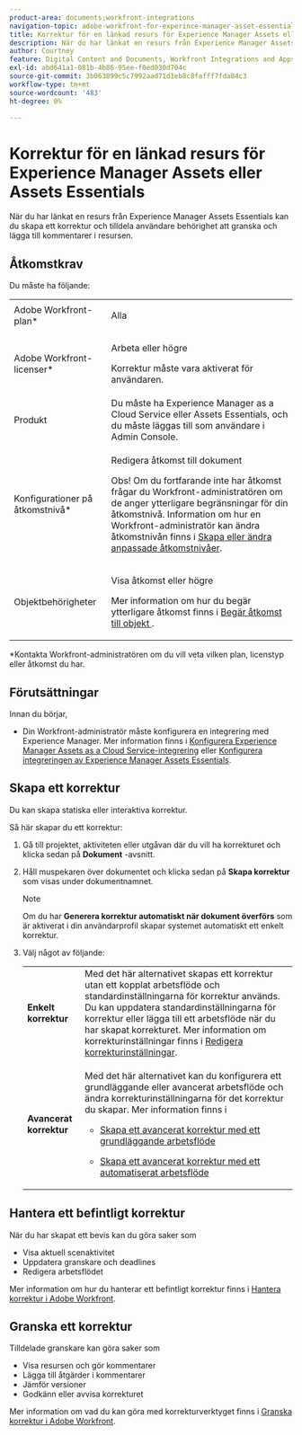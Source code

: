 ```yaml
---
product-area: documents;workfront-integrations
navigation-topic: adobe-workfront-for-experince-manager-asset-essentials
title: Korrektur för en länkad resurs för Experience Manager Assets eller Assets Essentials
description: När du har länkat en resurs från Experience Manager Assets Essentials kan du skapa ett korrektur och tilldela användare behörighet att granska och lägga till kommentarer i resursen.
author: Courtney
feature: Digital Content and Documents, Workfront Integrations and Apps
exl-id: abd641a1-081b-4b86-95ee-f0ed030d704c
source-git-commit: 3b063899c5c7992aad71d1eb8c8fafff7fda84c3
workflow-type: tm+mt
source-wordcount: '483'
ht-degree: 0%

---
```


# Korrektur för en länkad resurs för Experience Manager Assets eller Assets Essentials

När du har länkat en resurs från Experience Manager Assets Essentials kan du skapa ett korrektur och tilldela användare behörighet att granska och lägga till kommentarer i resursen.

## Åtkomstkrav

Du måste ha följande:

<table style="table-layout:auto"> 
 <col> 
 <col> 
 <tbody> 
  <tr> 
   <td role="rowheader">Adobe Workfront-plan*</td> 
   <td> <p> Alla</p> </td> 
  </tr> 
  <tr> 
   <td role="rowheader">Adobe Workfront-licenser*</td> 
   <td> <p>Arbeta eller högre</p>
   <p>Korrektur måste vara aktiverat för användaren.</p>
    </td> 
  </tr> 
  <tr> 
   <td role="rowheader">Produkt</td> 
   <td>Du måste ha Experience Manager as a Cloud Service eller Assets Essentials, och du måste läggas till som användare i Admin Console. </td> 
  </tr> 
  <tr> 
   <td role="rowheader">Konfigurationer på åtkomstnivå*</td> 
   <td> <p>Redigera åtkomst till dokument</p> <p>Obs! Om du fortfarande inte har åtkomst frågar du Workfront-administratören om de anger ytterligare begränsningar för din åtkomstnivå. Information om hur en Workfront-administratör kan ändra åtkomstnivån finns i <a href="../../administration-and-setup/add-users/configure-and-grant-access/create-modify-access-levels.md" class="MCXref xref">Skapa eller ändra anpassade åtkomstnivåer</a>.</p> </td> 
  </tr> 
  <tr> 
   <td role="rowheader">Objektbehörigheter</td> 
   <td> <p>Visa åtkomst eller högre</p> <p>Mer information om hur du begär ytterligare åtkomst finns i <a href="../../workfront-basics/grant-and-request-access-to-objects/request-access.md" class="MCXref xref">Begär åtkomst till objekt </a>.</p> </td> 
  </tr> 
 </tbody> 
</table>

&#42;Kontakta Workfront-administratören om du vill veta vilken plan, licenstyp eller åtkomst du har.

## Förutsättningar

Innan du börjar,

* Din Workfront-administratör måste konfigurera en integrering med Experience Manager. Mer information finns i [Konfigurera Experience Manager Assets as a Cloud Service-integrering](/help/quicksilver/administration-and-setup/configure-integrations/configure-aacs-integration.md) eller [Konfigurera integreringen av Experience Manager Assets Essentials](/help/quicksilver/documents/adobe-workfront-for-experience-manager-assets-essentials/setup-asset-essentials.md).

## Skapa ett korrektur

Du kan skapa statiska eller interaktiva korrektur.

Så här skapar du ett korrektur:

1. Gå till projektet, aktiviteten eller utgåvan där du vill ha korrekturet och klicka sedan på **Dokument** -avsnitt.
1. Håll muspekaren över dokumentet och klicka sedan på **Skapa korrektur** som visas under dokumentnamnet.

   >[!NOTE]
   >
   >Om du har **Generera korrektur automatiskt när dokument överförs** som är aktiverat i din användarprofil skapar systemet automatiskt ett enkelt korrektur.

1. Välj något av följande:

   <table style="table-layout:auto"> 
    <col> 
    <col> 
    <tbody> 
     <tr> 
      <td role="rowheader"><strong>Enkelt korrektur</strong></td> 
      <td>Med det här alternativet skapas ett korrektur utan ett kopplat arbetsflöde och standardinställningarna för korrektur används. Du kan uppdatera standardinställningarna för korrektur eller lägga till ett arbetsflöde när du har skapat korrekturet. Mer information om korrekturinställningar finns i <a href="../../review-and-approve-work/proofing/managing-proofs-within-workfront/edit-proof-settings.md" class="MCXref xref">Redigera korrekturinställningar</a>.</td> 
     </tr> 
     <tr> 
      <td role="rowheader"><strong>Avancerat korrektur</strong></td> 
      <td> <p>Med det här alternativet kan du konfigurera ett grundläggande eller avancerat arbetsflöde och ändra korrekturinställningarna för det korrektur du skapar. Mer information finns i </p> 
       <ul> 
        <li> <p><a href="../../review-and-approve-work/proofing/creating-proofs-within-workfront/configure-basic-proof-workflow.md" class="MCXref xref">Skapa ett avancerat korrektur med ett grundläggande arbetsflöde</a> </p> </li> 
        <li> <p><a href="../../review-and-approve-work/proofing/creating-proofs-within-workfront/create-automated-proof-workflow.md" class="MCXref xref">Skapa ett avancerat korrektur med ett automatiserat arbetsflöde</a> </p> </li> 
       </ul> </td> 
     </tr> 
    </tbody> 
   </table>

## Hantera ett befintligt korrektur

När du har skapat ett bevis kan du göra saker som

* Visa aktuell scenaktivitet
* Uppdatera granskare och deadlines
* Redigera arbetsflödet

Mer information om hur du hanterar ett befintligt korrektur finns i [Hantera korrektur i Adobe Workfront](../../review-and-approve-work/proofing/managing-proofs-within-workfront/manage-proofs-in-wf.md).

## Granska ett korrektur

Tilldelade granskare kan göra saker som

* Visa resursen och gör kommentarer
* Lägga till åtgärder i kommentarer
* Jämför versioner
* Godkänn eller avvisa korrekturet

Mer information om vad du kan göra med korrekturverktyget finns i [Granska korrektur i Adobe Workfront](../../review-and-approve-work/proofing/reviewing-proofs-within-workfront/review-proofs-in-wf.md).
